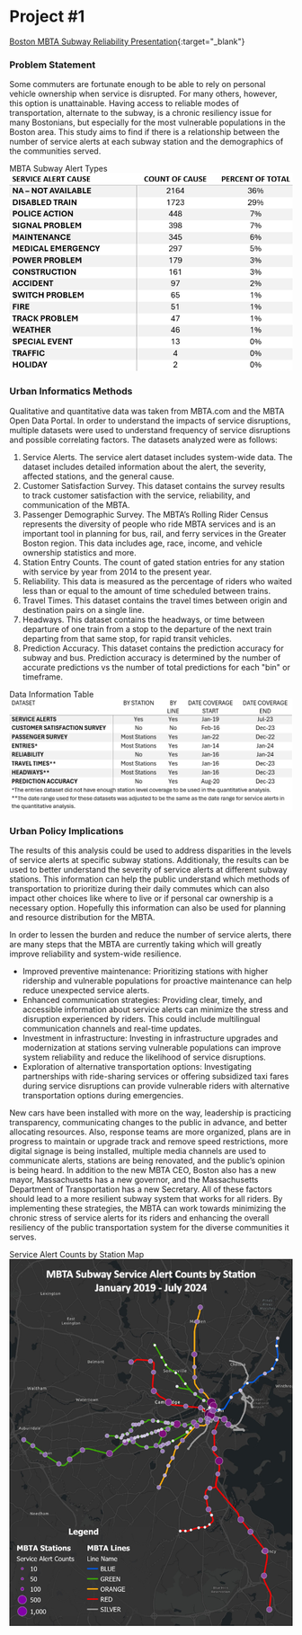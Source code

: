 # Project #1

[Boston MBTA Subway Reliability Presentation](/pdf/CIVE_7380_Final_PPT.pdf){:target="_blank"}

### Problem Statement

Some commuters are fortunate enough to be able to rely on personal vehicle ownership when service is disrupted. For many others, however, this option is unattainable. Having access to reliable modes of transportation, alternate to the subway, is a chronic resiliency issue for many Bostonians, but especially for the most vulnerable populations in the Boston area. This study aims to find if there is a relationship between the number of service alerts at each subway station and the demographics of the communities served.

MBTA Subway Alert Types
<img src="images/project1alerttypes.png?raw=true"/>

### Urban Informatics Methods

Qualitative and quantitative data was taken from MBTA.com and the MBTA Open Data Portal. In order to understand the impacts of service disruptions, multiple datasets were used to understand frequency of service disruptions and possible correlating factors. The datasets analyzed were as follows:
1.	Service Alerts.
The service alert dataset includes system-wide data. The dataset includes detailed information about the alert, the severity, affected stations, and the general cause.
2.	Customer Satisfaction Survey.
This dataset contains the survey results to track customer satisfaction with the service, reliability, and communication of the MBTA.
3.	Passenger Demographic Survey.
The MBTA’s Rolling Rider Census represents the diversity of people who ride MBTA services and is an important tool in planning for bus, rail, and ferry services in the Greater Boston region. This data includes age, race, income, and vehicle ownership statistics and more.
4.	Station Entry Counts.
The count of gated station entries for any station with service by year from 2014 to the present year.
5.	Reliability.
This data is measured as the percentage of riders who waited less than or equal to the amount of time scheduled between trains.
6.	Travel Times.
This dataset contains the travel times between origin and destination pairs on a single line.
7.	Headways.
This dataset contains the headways, or time between departure of one train from a stop to the departure of the next train departing from that same stop, for rapid transit vehicles.
8.	Prediction Accuracy.
This dataset contains the prediction accuracy for subway and bus. Prediction accuracy is determined by the number of accurate predictions vs the number of total predictions for each "bin" or timeframe.

Data Information Table
<img src="images/project1data.png?raw=true"/>

### Urban Policy Implications

The results of this analysis could be used to address disparities in the levels of service alerts at specific subway stations. Additionaly, the results can be used to better understand the severity of service alerts at different subway stations. This information can help the public understand which methods of transportation to prioritize during their daily commutes which can also impact other choices like where to live or if personal car ownership is a necessary option. Hopefully this information can also be used for planning and resource distribution for the MBTA.

In order to lessen the burden and reduce the number of service alerts, there are many steps that the MBTA are currently taking which will greatly improve reliability and system-wide resilience. 
+ Improved preventive maintenance: Prioritizing stations with higher ridership and vulnerable populations for proactive maintenance can help reduce unexpected service alerts.
+ Enhanced communication strategies: Providing clear, timely, and accessible information about service alerts can minimize the stress and disruption experienced by riders. This could include multilingual communication channels and real-time updates.
+ Investment in infrastructure: Investing in infrastructure upgrades and modernization at stations serving vulnerable populations can improve system reliability and reduce the likelihood of service disruptions.
+ Exploration of alternative transportation options: Investigating partnerships with ride-sharing services or offering subsidized taxi fares during service disruptions can provide vulnerable riders with alternative transportation options during emergencies.

New cars have been installed with more on the way, leadership is practicing transparency, communicating changes to the public in advance, and better allocating resources. Also, response teams are more organized, plans are in progress to maintain or upgrade track and remove speed restrictions, more digital signage is being installed, multiple media channels are used to communicate alerts, stations are being renovated, and the public’s opinion is being heard. In addition to the new MBTA CEO, Boston also has a new mayor, Massachusetts has a new governor, and the Massachusetts Department of Transportation has a new Secretary. All of these factors should lead to a more resilient subway system that works for all riders. By implementing these strategies, the MBTA can work towards minimizing the chronic stress of service alerts for its riders and enhancing the overall resiliency of the public transportation system for the diverse communities it serves.

Service Alert Counts by Station Map
<img src="images/project1stationmap.png?raw=true"/>